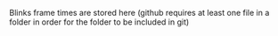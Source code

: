 Blinks frame times are stored here
(github requires at least one file in a folder in order for the folder to be included in git)

